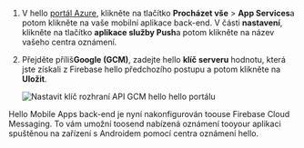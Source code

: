 
1. V hello [portál Azure](https://portal.azure.com/), klikněte na tlačítko **Procházet vše** > **App Services**a potom klikněte na vaše mobilní aplikace back-end. V části **nastavení**, klikněte na tlačítko **aplikace služby Push**a potom klikněte na název vašeho centra oznámení.
2. Přejděte příliš**Google (GCM)**, zadejte hello **klíč serveru** hodnotu, která jste získali z Firebase hello předchozího postupu a potom klikněte na **Uložit**.

    ![Nastavit klíč rozhraní API GCM hello hello portálu](./media/app-service-mobile-android-configure-push/mobile-push-api-key.png)

Hello Mobile Apps back-end je nyní nakonfigurován toouse Firebase Cloud Messaging. To vám umožní toosend nabízená oznámení tooyour aplikaci spuštěnou na zařízení s Androidem pomocí centra oznámení hello.

<!-- URLs. -->


<!-- images -->
